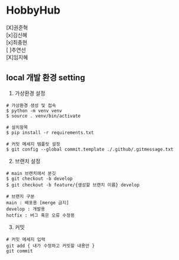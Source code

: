 # HobbyHub
[X]권준혁\
[x]김신혜\
[x]최충현\
[ ]추연선\
[X]임지혜

## local 개발 환경 setting

1. 가상환경 설정

```
# 가상환경 생성 및 접속
$ python -m venv venv
$ source . venv/bin/activate

# 설치항목
$ pip install -r requirements.txt

# 커밋 메세지 템플릿 설정
$ git config --global commit.template ./.github/.gitmessage.txt
```

2. 브랜치 설정

```
# main 브랜치에서 분깃
$ git checkout -b develop
$ git checkout -b feature/{생성할 브랜치 이름} develop

# 브랜치 구분
main : 배포용 [merge 금지]
develop : 개발용
hotfix : 버그 혹은 오류 수정용
```

3. 커밋

```
# 커밋 메세지 입력
git add { 내가 수정하고 커밋할 내용만 }
git commit

```
